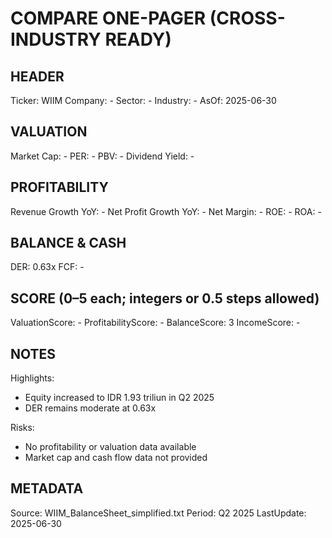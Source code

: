 # COMPARE ONE-PAGER (CROSS-INDUSTRY READY)

## HEADER
Ticker: WIIM
Company: -
Sector: -
Industry: -
AsOf: 2025-06-30

## VALUATION
Market Cap: -
PER: -
PBV: -
Dividend Yield: -

## PROFITABILITY
Revenue Growth YoY: -
Net Profit Growth YoY: -
Net Margin: -
ROE: -
ROA: -

## BALANCE & CASH
DER: 0.63x
FCF: -

## SCORE (0–5 each; integers or 0.5 steps allowed)
ValuationScore: -
ProfitabilityScore: -
BalanceScore: 3
IncomeScore: -

## NOTES
Highlights:
- Equity increased to IDR 1.93 triliun in Q2 2025
- DER remains moderate at 0.63x

Risks:
- No profitability or valuation data available
- Market cap and cash flow data not provided

## METADATA
Source: WIIM_BalanceSheet_simplified.txt
Period: Q2 2025
LastUpdate: 2025-06-30